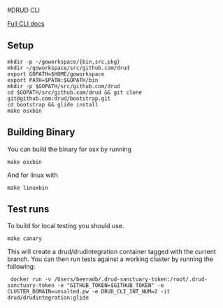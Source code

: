 #DRUD CLI

[Full CLI docs](docs/drud.md)

## Setup

```shell
mkdir -p ~/goworkspace/{bin,src,pkg}
mkdir ~/goworkspace/src/github.com/drud
export GOPATH=$HOME/goworkspace
export PATH=$PATH:$GOPATH/bin
mkdir -p $GOPATH/src/github.com/drud
cd $GOPATH/src/github.com/drud && git clone git@github.com:drud/bootstrap.git
cd bootstrap && glide install
make osxbin
```

## Building Binary

You can build the binary for osx by running

```shell
make osxbin
```

And for linux with

```shell
make linuxbin
```

## Test runs

To build for local testing you should use.
```shell
make canary
```

This will create a drud/drudintegration container tagged with the current branch. You can then run tests against a working cluster by running the following:
```shell
 docker run -v /Users/beeradb/.drud-sanctuary-token:/root/.drud-sanctuary-token -e "GITHUB_TOKEN=$GITHUB_TOKEN" -e CLUSTER_DOMAIN=unsalted.pw -e DRUD_CLI_INT_NUM=2 -it drud/drudintegration:glide
 ```

